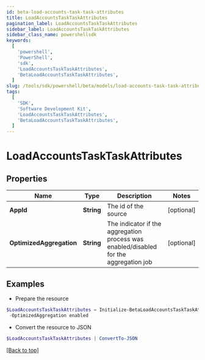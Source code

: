 ```yaml
---
id: beta-load-accounts-task-task-attributes
title: LoadAccountsTaskTaskAttributes
pagination_label: LoadAccountsTaskTaskAttributes
sidebar_label: LoadAccountsTaskTaskAttributes
sidebar_class_name: powershellsdk
keywords:
  [
    'powershell',
    'PowerShell',
    'sdk',
    'LoadAccountsTaskTaskAttributes',
    'BetaLoadAccountsTaskTaskAttributes',
  ]
slug: /tools/sdk/powershell/beta/models/load-accounts-task-task-attributes
tags:
  [
    'SDK',
    'Software Development Kit',
    'LoadAccountsTaskTaskAttributes',
    'BetaLoadAccountsTaskTaskAttributes',
  ]
---
```


# LoadAccountsTaskTaskAttributes

## Properties

| Name | Type | Description | Notes |
| --- | --- | --- | --- |
| **AppId** | **String** | The id of the source | [optional] |
| **OptimizedAggregation** | **String** | The indicator if the aggregation process was enabled/disabled for the aggregation job | [optional] |

## Examples

- Prepare the resource

```powershell
$LoadAccountsTaskTaskAttributes = Initialize-BetaLoadAccountsTaskTaskAttributes  -AppId c31386cb18bb403cbb6df4c86294ff82 `
 -OptimizedAggregation enabled
```

- Convert the resource to JSON

```powershell
$LoadAccountsTaskTaskAttributes | ConvertTo-JSON
```

[[Back to top]](#)
